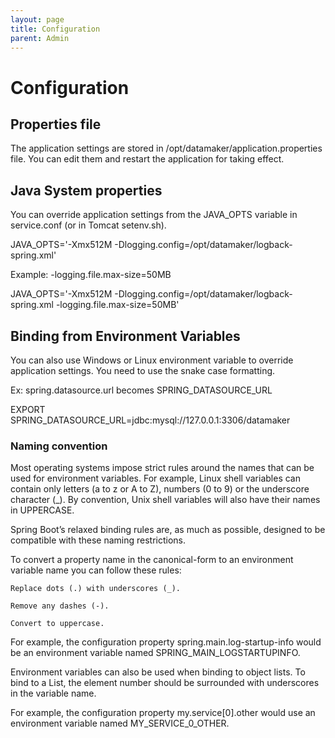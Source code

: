 ```yaml
---
layout: page
title: Configuration
parent: Admin
---
```


# Configuration

## Properties file

The application settings are stored in /opt/datamaker/application.properties file.
You can edit them and restart the application for taking effect.

## Java System properties

You can override application settings from the JAVA_OPTS variable in service.conf (or in Tomcat setenv.sh).

JAVA_OPTS='-Xmx512M -Dlogging.config=/opt/datamaker/logback-spring.xml'

Example: -logging.file.max-size=50MB

JAVA_OPTS='-Xmx512M -Dlogging.config=/opt/datamaker/logback-spring.xml -logging.file.max-size=50MB'

## Binding from Environment Variables

You can also use Windows or Linux environment variable to override application settings.
You need to use the snake case formatting.

Ex: spring.datasource.url becomes SPRING_DATASOURCE_URL

EXPORT SPRING_DATASOURCE_URL=jdbc:mysql://127.0.0.1:3306/datamaker

### Naming convention

Most operating systems impose strict rules around the names that can be used for environment variables. For example, Linux shell variables can contain only letters (a to z or A to Z), numbers (0 to 9) or the underscore character (_). By convention, Unix shell variables will also have their names in UPPERCASE.

Spring Boot’s relaxed binding rules are, as much as possible, designed to be compatible with these naming restrictions.

To convert a property name in the canonical-form to an environment variable name you can follow these rules:

    Replace dots (.) with underscores (_).

    Remove any dashes (-).

    Convert to uppercase.

For example, the configuration property spring.main.log-startup-info would be an environment variable named SPRING_MAIN_LOGSTARTUPINFO.

Environment variables can also be used when binding to object lists. To bind to a List, the element number should be surrounded with underscores in the variable name.

For example, the configuration property my.service[0].other would use an environment variable named MY_SERVICE_0_OTHER.

